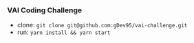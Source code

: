 ### VAI Coding Challenge

- clone: `git clone git@github.com:gDev95/vai-challenge.git`
- run: `yarn install && yarn start`
